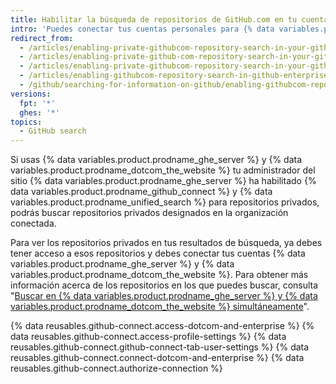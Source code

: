 ```yaml
---
title: Habilitar la búsqueda de repositorios de GitHub.com en tu cuenta de servidor de GitHub Enterprise
intro: 'Puedes conectar tus cuentas personales para {% data variables.product.prodname_dotcom_the_website %} y {% data variables.product.prodname_ghe_server %} a fin de buscar contenido en determinados repositorios privados de {% data variables.product.prodname_dotcom_the_website %} de {% data variables.product.prodname_ghe_server %}.'
redirect_from:
  - /articles/enabling-private-githubcom-repository-search-in-your-github-enterprise-account/
  - /articles/enabling-private-github-com-repository-search-in-your-github-enterprise-server-account/
  - /articles/enabling-private-githubcom-repository-search-in-your-github-enterprise-server-account/
  - /articles/enabling-githubcom-repository-search-in-github-enterprise-server
  - /github/searching-for-information-on-github/enabling-githubcom-repository-search-in-github-enterprise-server
versions:
  fpt: '*'
  ghes: '*'
topics:
  - GitHub search
---
```

Si usas {% data variables.product.prodname_ghe_server %} y {% data variables.product.prodname_dotcom_the_website %} tu administrador del sitio {% data variables.product.prodname_ghe_server %} ha habilitado {% data variables.product.prodname_github_connect %} y {% data variables.product.prodname_unified_search %} para repositorios privados, podrás buscar repositorios privados designados en la organización conectada.

Para ver los repositorios privados en tus resultados de búsqueda, ya debes tener acceso a esos repositorios y debes conectar tus cuentas {% data variables.product.prodname_ghe_server %} y {% data variables.product.prodname_dotcom_the_website %}. Para obtener más información acerca de los repositorios en los que puedes buscar, consulta "[Buscar en {% data variables.product.prodname_ghe_server %} y {% data variables.product.prodname_dotcom_the_website %} simultáneamente](/articles/about-searching-on-github/#searching-across-github-enterprise-and-githubcom-simultaneously)".

{% data reusables.github-connect.access-dotcom-and-enterprise %}
{% data reusables.github-connect.access-profile-settings %}
{% data reusables.github-connect.github-connect-tab-user-settings %}
{% data reusables.github-connect.connect-dotcom-and-enterprise %}
{% data reusables.github-connect.authorize-connection %}
